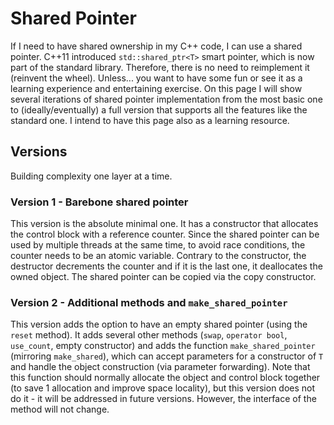 # Shared Pointer
If I need to have shared ownership in my C++ code, I can use a shared pointer. C++11 introduced `std::shared_ptr<T>` smart pointer, which is now part of the standard library. Therefore, there is no need to reimplement it (reinvent the wheel). Unless... you want to have some fun or see it as a learning experience and entertaining exercise. On this page I will show several iterations of shared pointer implementation from the most basic one to (ideally/eventually) a full version that supports all the features like the standard one. I intend to have this page also as a learning resource. 

## Versions
Building complexity one layer at a time.

### Version 1 - Barebone shared pointer
This version is the absolute minimal one. It has a constructor that allocates the control block with a reference counter. Since the shared pointer can be used by multiple threads at the same time, to avoid race conditions, the counter needs to be an atomic variable. Contrary to the constructor, the destructor decrements the counter and if it is the last one, it deallocates the owned object. The shared pointer can be copied via the copy constructor.

### Version 2 - Additional methods and `make_shared_pointer`
This version adds the option to have an empty shared pointer (using the `reset` method). It adds several other methods (`swap`, `operator bool`, `use_count`, empty constructor) and adds the function `make_shared_pointer` (mirroring `make_shared`), which can accept parameters for a constructor of `T` and handle the object construction (via parameter forwarding). Note that this function should normally allocate the object and control block together (to save 1 allocation and improve space locality), but this version does not do it - it will be addressed in future versions. However, the interface of the method will not change.